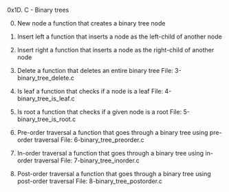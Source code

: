 0x1D. C - Binary trees

0. New node 
a function that creates a binary tree node

1. Insert left
a function that inserts a node as the left-child of another node

2. Insert right
a function that inserts a node as the right-child of another node

3. Delete
a function that deletes an entire binary tree
File: 3-binary_tree_delete.c

4. Is leaf
a function that checks if a node is a leaf
File: 4-binary_tree_is_leaf.c

5. Is root
a function that checks if a given node is a root
File: 5-binary_tree_is_root.c

6. Pre-order traversal
a function that goes through a binary tree using pre-order traversal
File: 6-binary_tree_preorder.c

7. In-order traversal
a function that goes through a binary tree using in-order traversal
File: 7-binary_tree_inorder.c

8. Post-order traversal
a function that goes through a binary tree using post-order traversal
File: 8-binary_tree_postorder.c
